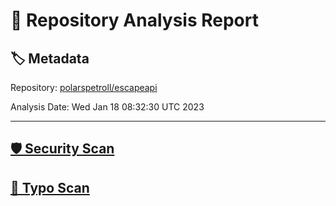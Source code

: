 # 🧪 Repository Analysis Report

## 🏷️ Metadata

Repository:
[polarspetroll/escapeapi](https://github.com/polarspetroll/escapeapi)

Analysis Date:
Wed Jan 18 08:32:30 UTC 2023

---

## [🛡️ Security Scan](./security)


## [🚫 Typo Scan](./typos)


